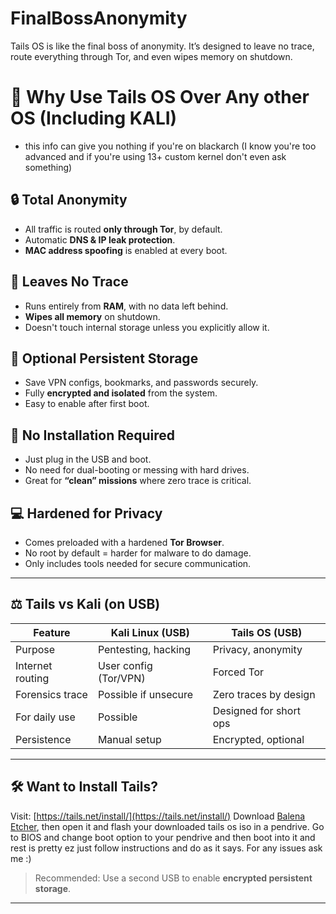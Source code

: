 # FinalBossAnonymity
Tails OS is like the final boss of anonymity. It’s designed to leave no trace, route everything through Tor, and even wipes memory on shutdown.
# 🧊 Why Use Tails OS Over Any other OS (Including KALI) 
 - this info can give you nothing if you're on blackarch (I know you're too advanced and if you're using 13+ custom kernel don't even ask something)

## 🔒 Total Anonymity
- All traffic is routed **only through Tor**, by default.
- Automatic **DNS & IP leak protection**.
- **MAC address spoofing** is enabled at every boot.

## 🧹 Leaves No Trace
- Runs entirely from **RAM**, with no data left behind.
- **Wipes all memory** on shutdown.
- Doesn't touch internal storage unless you explicitly allow it.

## 🔐 Optional Persistent Storage
- Save VPN configs, bookmarks, and passwords securely.
- Fully **encrypted and isolated** from the system.
- Easy to enable after first boot.

## 🧭 No Installation Required
- Just plug in the USB and boot.
- No need for dual-booting or messing with hard drives.
- Great for **“clean” missions** where zero trace is critical.

## 💻 Hardened for Privacy
- Comes preloaded with a hardened **Tor Browser**.
- No root by default = harder for malware to do damage.
- Only includes tools needed for secure communication.

---

## ⚖️ Tails vs Kali (on USB)

| Feature               | Kali Linux (USB)      | Tails OS (USB)         |
|-----------------------|-----------------------|------------------------|
| Purpose               | Pentesting, hacking   | Privacy, anonymity     |
| Internet routing      | User config (Tor/VPN) | Forced Tor             |
| Forensics trace       | Possible if unsecure  | Zero traces by design  |
| For daily use         | Possible              | Designed for short ops |
| Persistence           | Manual setup          | Encrypted, optional    |

---

## 🛠 Want to Install Tails?

Visit: [https://tails.net/install/](https://tails.net/install/)
Download [Balena Etcher](https://etcher.balena.io), then open it and flash your downloaded tails os iso in a pendrive.
Go to BIOS and change boot option to your pendrive and then boot into it and rest is pretty ez just follow instructions and do as it says.
For any issues ask me :)
> Recommended: Use a second USB to enable **encrypted persistent storage**.

---
